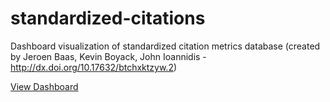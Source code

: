 # standardized-citations
Dashboard visualization of standardized citation metrics database (created by Jeroen Baas, Kevin Boyack, John Ioannidis - http://dx.doi.org/10.17632/btchxktzyw.2)

<a href="https://mcmaster-eng.github.io/standardized-citations/">View Dashboard</a>
